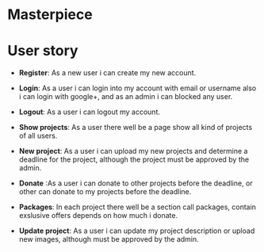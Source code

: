 # Masterpiece

# User story

- **Register**: As a new user i can create my new account.

- **Login**: As a user i can login into my account with email or username also i can login with google+, and as an admin i can blocked any user.

- **Logout**: As a user i can logout my account.

- **Show projects**: As a user there well be a page show all kind of projects of all users.

- **New project**: As a user i can upload my new projects and determine a deadline for the project, although the project must be approved by the admin.

- **Donate** :As a user i can donate to other projects before the deadline, or other can donate to my projects before the deadline.

- **Packages**: In each project there well be a section call packages, contain exslusive offers depends on how much i donate.

- **Update project**: As a user i can update my project description or upload new images, although must be approved by the admin.
